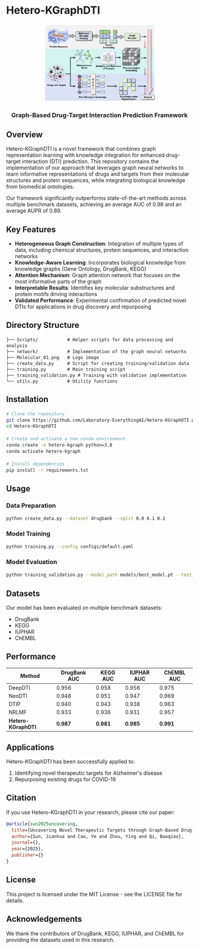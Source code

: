 # Hetero-KGraphDTI

<div align="center">
  <img src="M11.png" alt="Hetero-KGraphDTI Logo" width="300"/>
  <h3>Graph-Based Drug-Target Interaction Prediction Framework</h3>
</div>

## Overview

Hetero-KGraphDTI is a novel framework that combines graph representation learning with knowledge integration for enhanced drug-target interaction (DTI) prediction. This repository contains the implementation of our approach that leverages graph neural networks to learn informative representations of drugs and targets from their molecular structures and protein sequences, while integrating biological knowledge from biomedical ontologies.

Our framework significantly outperforms state-of-the-art methods across multiple benchmark datasets, achieving an average AUC of 0.98 and an average AUPR of 0.89.

## Key Features

- **Heterogeneous Graph Construction**: Integration of multiple types of data, including chemical structures, protein sequences, and interaction networks
- **Knowledge-Aware Learning**: Incorporates biological knowledge from knowledge graphs (Gene Ontology, DrugBank, KEGG)
- **Attention Mechanism**: Graph attention network that focuses on the most informative parts of the graph
- **Interpretable Results**: Identifies key molecular substructures and protein motifs driving interactions
- **Validated Performance**: Experimental confirmation of predicted novel DTIs for applications in drug discovery and repurposing

## Directory Structure

```
├── Scripts/           # Helper scripts for data processing and analysis
├── network/           # Implementation of the graph neural networks
├── Molecular_01.png   # Logo image
├── create_data.py     # Script for creating training/validation data
├── training.py        # Main training script
├── training_validation.py # Training with validation implementation
└── utils.py           # Utility functions
```

## Installation

```bash
# Clone the repository
git clone https://github.com/Laboratory-EverythingAI/Hetero-KGraphDTI.git
cd Hetero-KGraphDTI

# Create and activate a new conda environment
conda create -n hetero-kgraph python=3.8
conda activate hetero-kgraph

# Install dependencies
pip install -r requirements.txt
```

## Usage

### Data Preparation

```bash
python create_data.py --dataset drugbank --split 0.8 0.1 0.1
```

### Model Training

```bash
python training.py --config configs/default.yaml
```

### Model Evaluation

```bash
python training_validation.py --model_path models/best_model.pt --test_data data/test_set.pkl
```

## Datasets

Our model has been evaluated on multiple benchmark datasets:
- DrugBank
- KEGG
- IUPHAR
- ChEMBL

## Performance

| Method              | DrugBank AUC | KEGG AUC | IUPHAR AUC | ChEMBL AUC |
|---------------------|--------------|----------|------------|------------|
| DeepDTI             | 0.956        | 0.958    | 0.956      | 0.975      |
| NeoDTI              | 0.948        | 0.951    | 0.947      | 0.969      |
| DTIP                | 0.940        | 0.943    | 0.938      | 0.963      |
| NRLMF               | 0.933        | 0.936    | 0.931      | 0.957      |
| **Hetero-KGraphDTI**| **0.987**    | **0.981**| **0.985**  | **0.991**  |

## Applications

Hetero-KGraphDTI has been successfully applied to:
1. Identifying novel therapeutic targets for Alzheimer's disease
2. Repurposing existing drugs for COVID-19

## Citation

If you use Hetero-KGraphDTI in your research, please cite our paper:

```bibtex
@article{sun2025uncovering,
  title={Uncovering Novel Therapeutic Targets through Graph-Based Drug-Target Interaction Prediction},
  author={Sun, Jianhua and Cao, Ye and Zhou, Ying and Qi, Baoqiao},
  journal={},
  year={2025},
  publisher={}
}
```

## License

This project is licensed under the MIT License - see the LICENSE file for details.

## Acknowledgements

We thank the contributors of DrugBank, KEGG, IUPHAR, and ChEMBL for providing the datasets used in this research.
